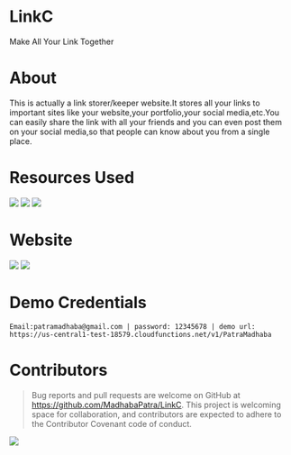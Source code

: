 # LinkC
Make All Your Link Together

# About
This is actually a link storer/keeper website.It stores all your links to important sites like your website,your portfolio,your social media,etc.You can easily share the link with all your friends and you can even post them on your social media,so that people can know about you from a single place.

# Resources Used
![](https://img.shields.io/badge/Heroku-blueviolet.svg?style=for-the-badge&logo=heroku)
![](https://img.shields.io/badge/Firebase-yellow.svg?style=for-the-badge&logo=firebase)
![](https://img.shields.io/badge/Node.js-12.10.0-green.svg?style=for-the-badge&logo=node.js)

# Website

[![](https://img.shields.io/badge/visit-Website-darkcyan.svg?style=for-the-badge&logo=web)](https://madhabapatra.github.io/LinkC)
[![](https://img.shields.io/badge/chaton-Gitter-darkcyan.svg?style=for-the-badge&logo=gitter)](https://gitter.im/link-aggregator/community)

# Demo Credentials
``Email:patramadhaba@gmail.com
 | password: 12345678
 | demo url: https://us-central1-test-18579.cloudfunctions.net/v1/PatraMadhaba
``

# Contributors 
>Bug reports and pull requests are welcome on GitHub at https://github.com/MadhabaPatra/LinkC. This project is welcoming space for collaboration, and contributors are expected to adhere to the Contributor Covenant code of conduct.


<a href="https://github.com/MadhabaPatra/LinkC/graphs/contributors">
  <img src="https://contrib.rocks/image?repo=MadhabaPatra/LinkC" />
</a>
